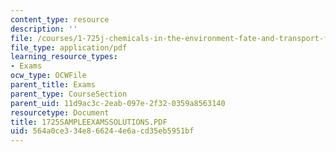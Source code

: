 ```yaml
---
content_type: resource
description: ''
file: /courses/1-725j-chemicals-in-the-environment-fate-and-transport-fall-2004/564a0ce334e866244e6acd35eb5951bf_1725SAMPLEEXAMSSOLUTIONS.PDF
file_type: application/pdf
learning_resource_types:
- Exams
ocw_type: OCWFile
parent_title: Exams
parent_type: CourseSection
parent_uid: 11d9ac3c-2eab-097e-2f32-0359a8563140
resourcetype: Document
title: 1725SAMPLEEXAMSSOLUTIONS.PDF
uid: 564a0ce3-34e8-6624-4e6a-cd35eb5951bf
---
```

